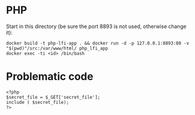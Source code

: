 # PHP 

Start in this directory (be sure the port 8893 is not used, otherwise change it):

```
docker build -t php-lfi-app . && docker run -d -p 127.0.0.1:8893:80 -v "$(pwd)"/src:/var/www/html/ php_lfi_app
docker exec -ti <id> /bin/bash
```

# Problematic code

```
<?php
$secret_file = $_GET['secret_file'];
include ( $secret_file);
?>
```
